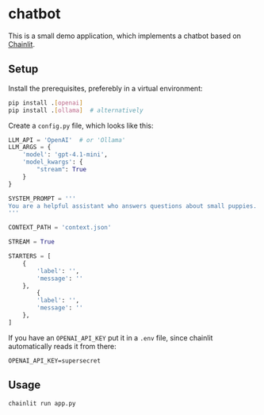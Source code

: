 chatbot
=======

This is a small demo application, which implements a chatbot based on [Chainlit](https://chainlit.io/).


Setup
-----

Install the prerequisites, preferebly in a virtual environment:

```bash
pip install .[openai]
pip install .[ollama]  # alternatively 
```

Create a `config.py` file, which looks like this:

```python
LLM_API = 'OpenAI'  # or 'Ollama'
LLM_ARGS = {
    'model': 'gpt-4.1-mini',
    'model_kwargs': {
        "stream": True
    }
}

SYSTEM_PROMPT = '''
You are a helpful assistant who answers questions about small puppies.
'''

CONTEXT_PATH = 'context.json'

STREAM = True

STARTERS = [
    {
        'label': '',
        'message': ''
    },
        {
        'label': '',
        'message': ''
    },
]
```

If you have an `OPENAI_API_KEY` put it in a `.env` file, since chainlit automatically reads it from there:

```
OPENAI_API_KEY=supersecret
```

Usage
-----

```bash
chainlit run app.py
```
